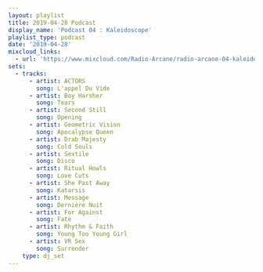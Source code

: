 ```yaml
---
layout: playlist
title: 2019-04-28 Podcast
display_name: 'Podcast 04 : Kaleidoscope'
playlist_type: podcast
date: '2019-04-28'
mixcloud_links:
  - url: 'https://www.mixcloud.com/Radio-Arcane/radio-arcane-04-kaleidoscope'
sets:
  - tracks:
      - artist: ACTORS
        song: L'appel Du Vide
      - artist: Boy Harsher
        song: Tears
      - artist: Second Still
        song: Opening
      - artist: Geometric Vision
        song: Apocalypse Queen
      - artist: Drab Majesty
        song: Cold Souls
      - artist: Sextile
        song: Disco
      - artist: Ritual Howls
        song: Love Cuts
      - artist: She Past Away
        song: Katarsis
      - artist: Message
        song: Dernière Nuit
      - artist: For Against
        song: Fate
      - artist: Rhythm & Faith
        song: Young Too Young Girl
      - artist: VR Sex
        song: Surrender
    type: dj_set
---
```

